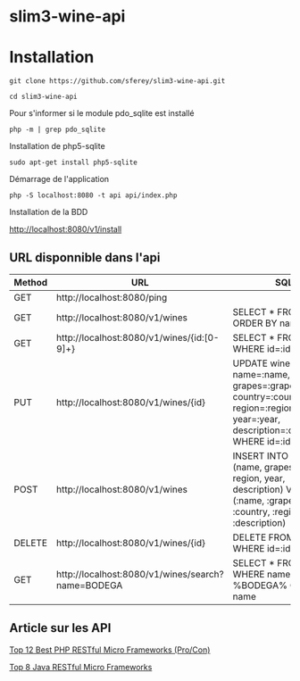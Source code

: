 # slim3-wine-api

# Installation

`git clone https://github.com/sferey/slim3-wine-api.git`

`cd slim3-wine-api`

Pour s'informer si le module pdo_sqlite est installé

`php -m | grep pdo_sqlite`

Installation de php5-sqlite

`sudo apt-get install php5-sqlite`

Démarrage de l'application

`php -S localhost:8080 -t api api/index.php`

Installation de la BDD

[http://localhost:8080/v1/install](http://localhost:8080/v1/install)

## URL disponnible dans l'api
| Method | URL | SQL |
| ----- | --------- | --- |
| GET | http://localhost:8080/ping |
| GET | http://localhost:8080/v1/wines | SELECT * FROM wine ORDER BY name |
| GET | http://localhost:8080/v1/wines/{id:[0-9]+} |	SELECT * FROM wine WHERE id=:id |
| PUT | http://localhost:8080/v1/wines/{id} | UPDATE wine SET name=:name, grapes=:grapes, country=:country, region=:region, year=:year, description=:description WHERE id=:id |
| POST | http://localhost:8080/v1/wines	| INSERT INTO wine (name, grapes, country, region, year, description) VALUES (:name, :grapes, :country, :region, :year, :description) |
| DELETE | http://localhost:8080/v1/wines/{id} | DELETE FROM wine WHERE id=:id |
| GET | http://localhost:8080/v1/wines/search?name=BODEGA |	SELECT * FROM wine WHERE name LIKE %BODEGA% ORDER BY name |

## Article sur les API

[Top 12 Best PHP RESTful Micro Frameworks (Pro/Con)](http://www.gajotres.net/best-available-php-restful-micro-frameworks/)

[Top 8 Java RESTful Micro Frameworks](http://www.gajotres.net/best-available-java-restful-micro-frameworks/)

